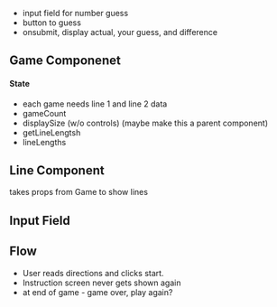 - input field for number guess
- button to guess
- onsubmit, display actual, your guess, and difference

## Game Componenet
#### State 
- each game needs line 1 and line 2 data
- gameCount
- displaySize (w/o controls) (maybe make this a parent component)
- getLineLengtsh
- lineLengths


## Line Component
takes props from Game to show lines 

## Input Field


## Flow
- User reads directions and clicks start.
- Instruction screen never gets shown again
- at end of game - game over, play again?
